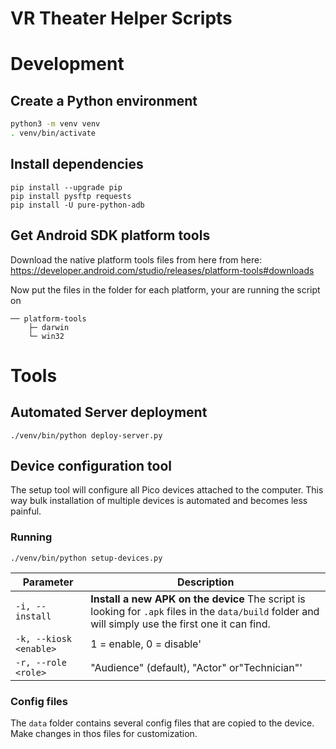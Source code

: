 # VR Theater Helper Scripts


# Development

## Create a Python environment
```bash
python3 -m venv venv
. venv/bin/activate
```

## Install dependencies

    pip install --upgrade pip
    pip install pysftp requests
    pip install -U pure-python-adb


## Get Android SDK platform tools

Download the native platform tools files from here from here:
https://developer.android.com/studio/releases/platform-tools#downloads

Now put the files in the folder for each platform, your are running the script on

    ── platform-tools
        ├─ darwin
        └─ win32


# Tools

## Automated Server deployment

    ./venv/bin/python deploy-server.py


## Device configuration tool

The setup tool will configure all Pico devices attached to the computer. This
way bulk installation of multiple devices is automated and becomes less painful.

### Running

    ./venv/bin/python setup-devices.py

| Parameter              | Description                                                                                                                                          |
| ---------------------- | ---------------------------------------------------------------------------------------------------------------------------------------------------- |
| `-i, --install`          | **Install a new APK on the device** The script is looking for `.apk` files in the `data/build` folder and will simply use the first one it can find. |
| `-k, --kiosk <enable>` | 1 = enable, 0 = disable'                                                                                                                             |
| `-r, --role <role>`      | "Audience" (default), "Actor" or"Technician"'                                                                                                        |


### Config files

The `data` folder contains several config files that are copied to the device.
Make changes in thos files for customization.